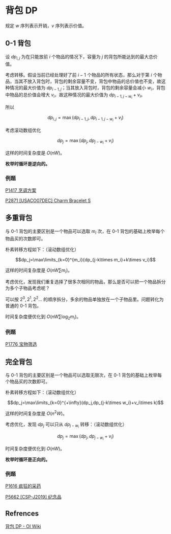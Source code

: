 # 背包 DP

规定 $w$ 序列表示开销，$v$ 序列表示价值。

## 0-1 背包

设 $dp_{i,j}$ 为在只能放前 $i$ 个物品的情况下，容量为 $j$ 的背包所能达到的最大总价值。

考虑转移。假设当前已经处理好了前 $i-1$ 个物品的所有状态，那么对于第 $i$ 个物品，当其不放入背包时，背包的剩余容量不变，背包中物品的总价值也不变，故这种情况的最大价值为 $dp_{i-1,j}$；当其放入背包时，背包的剩余容量会减小 $w_i$，背包中物品的总价值会增大 $v_i$，故这种情况的最大价值为 $dp_{i-1,j-w_i}+v_i$。

所以

$$dp_{i,j}=\max(dp_{i-1,j},dp_{i-1,j-w_i}+v_i)$$

考虑滚动数组优化

$$dp_j=\max(dp_j,dp_{j-w_i}+v_i)$$

这样的时间复杂度是 $O(nW)$。

**枚举时循环是逆向的。**

### 例题

[P1417 烹调方案](./例题/背包/0-1%20背包/P1417%20烹调方案.md)

[P2871 [USACO07DEC] Charm Bracelet S](./例题/背包/0-1%20背包/P2871%20[USACO07DEC]%20Charm%20Bracelet%20S.md)

## 多重背包

与 0-1 背包的主要区别是一个物品可以选取 $m_i$ 次，在 0-1 背包的基础上枚举每个物品买的次数即可。

朴素转移方程如下：（滚动数组优化）

$$dp_j=\max\limits_{k=0}^{m_i}{dp_{j-k\times m_i}+k\times v_i}$$

这样的时间复杂度是 $O(nW\sum m_i)$。

考虑优化，发现我们重复选择了很多次相同的物品，那么是否可以把一个物品拆分为多个子物品考虑呢？

可以按 $2^0,2^1,2^2\dots$ 的顺序拆分，多余的物品单独放在一个子物品里。问题转化为普通的 0-1 背包。

时间复杂度便优化到 $O(nW\sum \log_2m_i)$。

### 例题

[P1776 宝物筛选](./例题/背包/多重背包/P1776%20宝物筛选.md)

## 完全背包

与 0-1 背包的主要区别是一个物品可以选取无限次，在 0-1 背包的基础上枚举每个物品买的次数即可。

朴素转移方程如下：（滚动数组优化）

$$dp_j=\max\limits_{k=0}^{+\infty}(dp_j,dp_{j-k\times w_i}+v_i\times k)$$

这样的时间复杂度是 $O(n^2W)$。

考虑优化，发现 $dp_j$ 可以只从 $dp_{j-w_i}$ 转移：（滚动数组优化）

$$dp_j=\max(dp_j,dp_{j-w_i}+v_i)$$

时间复杂度便优化到 $O(nW)$。

**枚举时循环是正向的。**

### 例题

[P1616 疯狂的采药](./例题/背包/完全背包/P1616%20疯狂的采药.md)

[P5662 [CSP-J2019] 纪念品](./例题/背包/完全背包/P5662%20[CSP-J2019]%20纪念品.md)

## Refrences

[背包 DP - OI Wiki](https://oi-wiki.org/dp/knapsack/)